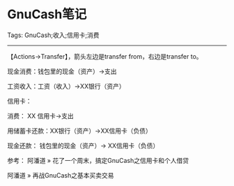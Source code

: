 # GnuCash笔记
Tags: GnuCash;收入;信用卡;消费

------

【Actions->Transfer】，箭头左边是transfer from，右边是transfer to。 

 现金消费：钱包里的现金（资产）->支出 

 工资收入：工资（收入）->XX银行（资产） 

信用卡：
 
消费： XX 信用卡->支出 

用储蓄卡还款：XX银行（资产）->XX信用卡（负债）

现金还款： 钱包里的现金（资产）-> XX信用卡（负债） 

 
 参考： 
 阿潘道 » 花了一个周末，搞定GnuCash之信用卡和个人借贷 

 阿潘道 » 再战GnuCash之基本买卖交易
